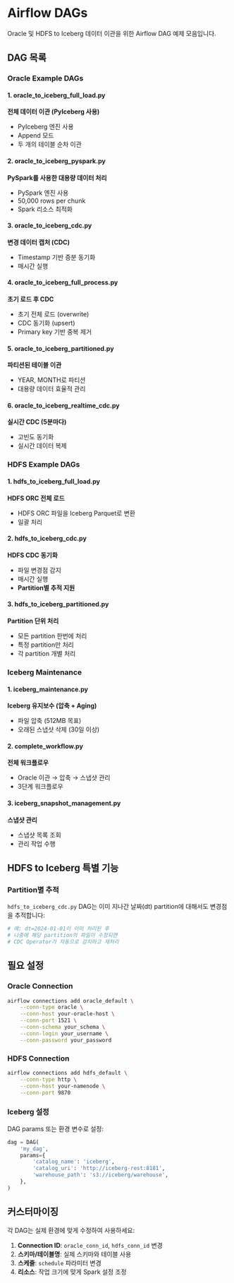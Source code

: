 # Airflow DAGs

Oracle 및 HDFS to Iceberg 데이터 이관을 위한 Airflow DAG 예제 모음입니다.

## DAG 목록

### Oracle Example DAGs

#### 1. oracle_to_iceberg_full_load.py
**전체 데이터 이관 (PyIceberg 사용)**

- PyIceberg 엔진 사용
- Append 모드
- 두 개의 테이블 순차 이관

#### 2. oracle_to_iceberg_pyspark.py
**PySpark를 사용한 대용량 데이터 처리**

- PySpark 엔진 사용
- 50,000 rows per chunk
- Spark 리소스 최적화

#### 3. oracle_to_iceberg_cdc.py
**변경 데이터 캡처 (CDC)**

- Timestamp 기반 증분 동기화
- 매시간 실행

#### 4. oracle_to_iceberg_full_process.py
**초기 로드 후 CDC**

- 초기 전체 로드 (overwrite)
- CDC 동기화 (upsert)
- Primary key 기반 중복 제거

#### 5. oracle_to_iceberg_partitioned.py
**파티션된 테이블 이관**

- YEAR, MONTH로 파티션
- 대용량 데이터 효율적 관리

#### 6. oracle_to_iceberg_realtime_cdc.py
**실시간 CDC (5분마다)**

- 고빈도 동기화
- 실시간 데이터 복제

### HDFS Example DAGs

#### 1. hdfs_to_iceberg_full_load.py
**HDFS ORC 전체 로드**

- HDFS ORC 파일을 Iceberg Parquet로 변환
- 일괄 처리

#### 2. hdfs_to_iceberg_cdc.py
**HDFS CDC 동기화**

- 파일 변경점 감지
- 매시간 실행
- **Partition별 추적 지원**

#### 3. hdfs_to_iceberg_partitioned.py
**Partition 단위 처리**

- 모든 partition 한번에 처리
- 특정 partition만 처리
- 각 partition 개별 처리

### Iceberg Maintenance

#### 1. iceberg_maintenance.py
**Iceberg 유지보수 (압축 + Aging)**

- 파일 압축 (512MB 목표)
- 오래된 스냅샷 삭제 (30일 이상)

#### 2. complete_workflow.py
**전체 워크플로우**

- Oracle 이관 → 압축 → 스냅샷 관리
- 3단계 워크플로우

#### 3. iceberg_snapshot_management.py
**스냅샷 관리**

- 스냅샷 목록 조회
- 관리 작업 수행

## HDFS to Iceberg 특별 기능

### Partition별 추적

`hdfs_to_iceberg_cdc.py` DAG는 이미 지나간 날짜(dt) partition에 대해서도 변경점을 추적합니다:

```python
# 예: dt=2024-01-01이 이미 처리된 후
# 나중에 해당 partition의 파일이 수정되면
# CDC Operator가 자동으로 감지하고 재처리
```

## 필요 설정

### Oracle Connection

```bash
airflow connections add oracle_default \
    --conn-type oracle \
    --conn-host your-oracle-host \
    --conn-port 1521 \
    --conn-schema your_schema \
    --conn-login your_username \
    --conn-password your_password
```

### HDFS Connection

```bash
airflow connections add hdfs_default \
    --conn-type http \
    --conn-host your-namenode \
    --conn-port 9870
```

### Iceberg 설정

DAG params 또는 환경 변수로 설정:

```python
dag = DAG(
    'my_dag',
    params={
        'catalog_name': 'iceberg',
        'catalog_uri': 'http://iceberg-rest:8181',
        'warehouse_path': 's3://iceberg/warehouse',
    },
)
```

## 커스터마이징

각 DAG는 실제 환경에 맞게 수정하여 사용하세요:

1. **Connection ID**: `oracle_conn_id`, `hdfs_conn_id` 변경
2. **스키마/테이블명**: 실제 스키마와 테이블 사용
3. **스케줄**: `schedule` 파라미터 변경
4. **리소스**: 작업 크기에 맞게 Spark 설정 조정
